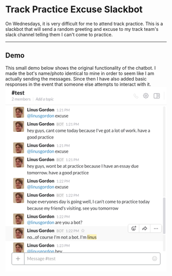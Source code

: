# Track Practice Excuse Slackbot     
On Wednesdays, it is very difficult for me to attend track practice. This is a slackbot that will send a random greeting and excuse to my track team's slack channel telling them I can't come to practice.      
____
## Demo
This small demo below shows the original functionality of the chatbot. I made the bot's name/photo identical to mine in order to seem like I am actually sending the messages. Since then I have also added basic responses in the event that someone else attempts to interact with it.     
![alt tag](https://github.com/LinusGordon/track-field-slackbot/blob/master/demo.png)
